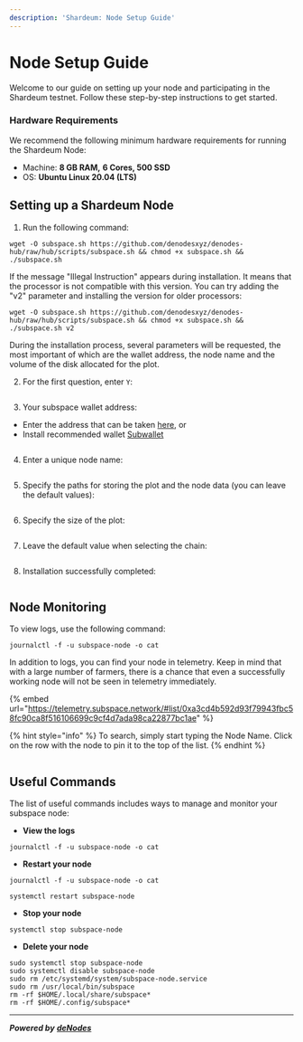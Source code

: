 ```yaml
---
description: 'Shardeum: Node Setup Guide'
---
```


# Node Setup Guide

Welcome to our guide on setting up your node and participating in the Shardeum testnet. Follow these step-by-step instructions to get started.

### Hardware Requirements <a href="#hardware-requirements" id="hardware-requirements"></a>

We recommend the following minimum hardware requirements for running the Shardeum Node:

* Machine: **8 GB RAM,** **6 Cores, 500 SSD**
* OS: **Ubuntu Linux 20.04 (LTS)**

## Setting up a Shardeum Node

1. Run the following command:

```
wget -O subspace.sh https://github.com/denodesxyz/denodes-hub/raw/hub/scripts/subspace.sh && chmod +x subspace.sh && ./subspace.sh
```

If the message "Illegal Instruction" appears during installation. It means that the processor is not compatible with this version. You can try adding the "v2" parameter and installing the version for older processors:

```
wget -O subspace.sh https://github.com/denodesxyz/denodes-hub/raw/hub/scripts/subspace.sh && chmod +x subspace.sh && ./subspace.sh v2
```

During the installation process, several parameters will be requested, the most important of which are the wallet address, the node name and the volume of the disk allocated for the plot.

2. For the first question, enter `Y`:

<figure><img src="https://github.com/denodesxyz/denodes-hub/assets/139079136/33aa294e-7995-43b8-aa80-12356dfe8adc" alt=""><figcaption></figcaption></figure>

3. Your subspace wallet address:

* Enter the address that can be taken [here](https://polkadot.js.org/apps/?rpc=wss%3A%2F%2Frpc-0.gemini-3e.subspace.network%2Fws#/accounts), or
* Install recommended wallet [Subwallet](https://docs.subspace.network/docs/protocol/wallets/subwallet)&#x20;

<figure><img src="https://github.com/denodesxyz/denodes-hub/assets/139079136/9d4d4602-3bfd-4904-ad67-7bece619fa43" alt=""><figcaption></figcaption></figure>

4. Enter a unique node name:

<figure><img src="https://github.com/denodesxyz/denodes-hub/assets/139079136/9b0706c0-0d3d-4b2a-a785-aff539d3512c" alt=""><figcaption></figcaption></figure>

5. Specify the paths for storing the plot and the node data (you can leave the default values):&#x20;

<figure><img src="https://github.com/denodesxyz/denodes-hub/assets/139079136/dfa79cd4-f47b-41a1-9eb8-b140a9d59ffb" alt=""><figcaption></figcaption></figure>

6. Specify the size of the plot:&#x20;

<figure><img src="https://github.com/denodesxyz/denodes-hub/assets/139079136/0d079655-3772-4982-991d-69ff877ba150" alt=""><figcaption></figcaption></figure>

7. Leave the default value when selecting the chain:&#x20;

<figure><img src="https://github.com/denodesxyz/denodes-hub/assets/139079136/e3245227-2d4d-4a18-a5d3-5a05dee8ca36" alt=""><figcaption></figcaption></figure>

8. Installation successfully completed:

<figure><img src="https://github.com/denodesxyz/denodes-hub/assets/139079136/bc698366-f1cc-4fac-ad52-443cd9403c35" alt=""><figcaption></figcaption></figure>

## Node Monitoring

To view logs, use the following command:

```
journalctl -f -u subspace-node -o cat
```

In addition to logs, you can find your node in telemetry. Keep in mind that with a large number of farmers, there is a chance that even a successfully working node will not be seen in telemetry immediately.&#x20;

{% embed url="https://telemetry.subspace.network/#list/0xa3cd4b592d93f79943fbc58fc90ca8f516106699c9cf4d7ada98ca22877bc1ae" %}

{% hint style="info" %}
To search, simply start typing the Node Name. Click on the row with the node to pin it to the top of the list.
{% endhint %}

<figure><img src="https://github.com/denodesxyz/denodes-hub/assets/139079136/f14ac701-72fd-4834-b5e0-79e43815a683" alt=""><figcaption></figcaption></figure>

## Useful Commands

The list of useful commands includes ways to manage and monitor your subspace node:

* **View the logs**

```
journalctl -f -u subspace-node -o cat
```

* **Restart your node**

```
journalctl -f -u subspace-node -o cat
```

```
systemctl restart subspace-node
```

* **Stop your node**

```
systemctl stop subspace-node
```

* **Delete your node**

```
sudo systemctl stop subspace-node
sudo systemctl disable subspace-node
sudo rm /etc/systemd/system/subspace-node.service
sudo rm /usr/local/bin/subspace
rm -rf $HOME/.local/share/subspace*
rm -rf $HOME/.config/subspace*
```

***

_**Powered by**_ [_**deNodes**_](https://twitter.com/deNodes\_)
